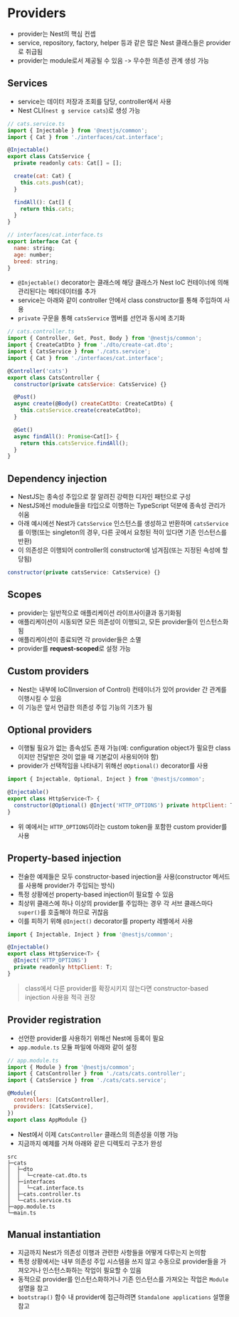 # Providers

- provider는 Nest의 핵심 컨셉
- service, repository, factory, helper 등과 같은 많은 Nest 클래스들은 provider로 취급됨
- provider는 module로서 제공될 수 있음 -> 무수한 의존성 관계 생성 가능

## Services

- service는 데이터 저장과 조회를 담당, controller에서 사용
- Nest CLI(`nest g service cats`)로 생성 가능

```js
// cats.service.ts
import { Injectable } from '@nestjs/common';
import { Cat } from './interfaces/cat.interface';

@Injectable()
export class CatsService {
  private readonly cats: Cat[] = [];

  create(cat: Cat) {
    this.cats.push(cat);
  }

  findAll(): Cat[] {
    return this.cats;
  }
}
```

```js
// interfaces/cat.interface.ts
export interface Cat {
  name: string;
  age: number;
  breed: string;
}
```

- `@Injectable()` decorator는 클래스에 해당 클래스가 Nest IoC 컨테이너에 의해 관리된다는 메타데이터를 추가
- service는 아래와 같이 controller 안에서 class constructor를 통해 주입하여 사용
- `private` 구문을 통해 `catsService` 멤버를 선언과 동시에 초기화

```js
// cats.controller.ts
import { Controller, Get, Post, Body } from '@nestjs/common';
import { CreateCatDto } from './dto/create-cat.dto';
import { CatsService } from './cats.service';
import { Cat } from './interfaces/cat.interface';

@Controller('cats')
export class CatsController {
  constructor(private catsService: CatsService) {}

  @Post()
  async create(@Body() createCatDto: CreateCatDto) {
    this.catsService.create(createCatDto);
  }

  @Get()
  async findAll(): Promise<Cat[]> {
    return this.catsService.findAll();
  }
}
```

## Dependency injection

- NestJS는 종속성 주입으로 잘 알려진 강력한 디자인 패턴으로 구성
- NestJS에선 module들을 타입으로 이행하는 TypeScript 덕분에 종속성 관리가 쉬움
- 아래 예시에선 Nest가 `CatsService` 인스턴스를 생성하고 반환하며 `catsService`를 이행(또는 singleton의 경우, 다른 곳에서 요청된 적이 있다면 기존 인스턴스를 반환)
- 이 의존성은 이행되어 controller의 constructor에 넘겨짐(또는 지정된 속성에 할당됨)

```js
constructor(private catsService: CatsService) {}
```

## Scopes

- provider는 일반적으로 애플리케이션 라이프사이클과 동기화됨
- 애플리케이션이 시동되면 모든 의존성이 이행되고, 모든 provider들이 인스턴스화됨
- 애플리케이션이 종료되면 각 provider들은 소멸
- provider를 **request-scoped**로 설정 가능

## Custom providers

- Nest는 내부에 IoC(Inversion of Control) 컨테이너가 있어 provider 간 관계를 이행시킬 수 있음
- 이 기능은 앞서 언급한 의존성 주입 기능의 기초가 됨

## Optional providers

- 이행될 필요가 없는 종속성도 존재 가능(예: configuration object가 필요한 class이지만 전달받은 것이 없을 때 기본값이 사용되어야 함)
- provider가 선택적임을 나타내기 위해선 `@Optional()` decorator를 사용

```js
import { Injectable, Optional, Inject } from '@nestjs/common';

@Injectable()
export class HttpService<T> {
  constructor(@Optional() @Inject('HTTP_OPTIONS') private httpClient: T) {}
}
```

- 위 예에서는 `HTTP_OPTIONS`이라는 custom token을 포함한 custom provider를 사용

## Property-based injection

- 전술한 예제들은 모두 constructor-based injection을 사용(constructor 메서드를 사용해 provider가 주입되는 방식)
- 특정 상황에선 property-based injection이 필요할 수 있음
- 최상위 클래스에 하나 이상의 provider를 주입하는 경우 각 서브 클래스마다 `super()`를 호출해야 하므로 귀찮음
- 이를 피하기 위해 `@Inject()` decorator를 property 레벨에서 사용

```js
import { Injectable, Inject } from '@nestjs/common';

@Injectable()
export class HttpService<T> {
  @Inject('HTTP_OPTIONS')
  private readonly httpClient: T;
}
```

> class에서 다른 provider를 확장시키지 않는다면 constructor-based injection 사용을 적극 권장

## Provider registration

- 선언한 provider를 사용하기 위해선 Nest에 등록이 필요
- `app.module.ts` 모듈 파일에 아래와 같이 설정

```js
// app.module.ts
import { Module } from '@nestjs/common';
import { CatsController } from './cats/cats.controller';
import { CatsService } from './cats/cats.service';

@Module({
  controllers: [CatsController],
  providers: [CatsService],
})
export class AppModule {}
```

- Nest에서 이제 `CatsController` 클래스의 의존성을 이행 가능
- 지금까지 예제를 거쳐 아래와 같은 디렉토리 구조가 완성

```
src
├─cats
│  ├─dto
│  │  └─create-cat.dto.ts
│  ├─interfaces
│  │  └─cat.interface.ts
│  ├─cats.controller.ts
│  └─cats.service.ts
├─app.module.ts
└─main.ts
```

## Manual instantiation

- 지금까지 Nest가 의존성 이행과 관련한 사항들을 어떻게 다루는지 논의함
- 특정 상황에서는 내부 의존성 주입 시스템을 쓰지 않고 수동으로 provider들을 가져오거나 인스턴스화하는 작업이 필요할 수 있음
- 동적으로 provider를 인스턴스화하거나 기존 인스턴스를 가져오는 작업은 `Module` 설명을 참고
- `bootstrap()` 함수 내 provider에 접근하려면 `Standalone applications` 설명을 참고
